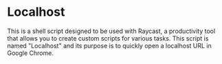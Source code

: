 # Localhost

This is a shell script designed to be used with Raycast, a productivity tool that allows you to create custom scripts for various tasks. This script is named "Localhost" and its purpose is to quickly open a localhost URL in Google Chrome.
